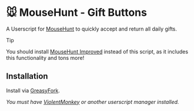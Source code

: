 # 🐭️ MouseHunt - Gift Buttons

A Userscript for [MouseHunt](https://mousehuntgame.com) to quickly accept and return all daily gifts.

> [!TIP]
> You should install [MouseHunt Improved](https://github.com/MHCommunity/mousehunt-improved) instead of this script, as it includes this functionality and tons more!


## Installation

Install via [GreasyFork](https://greasyfork.org/en/scripts/449489-mousehunt-gift-buttons).

*You must have [ViolentMonkey](https://violentmonkey.github.io/) or another userscript manager installed.*
